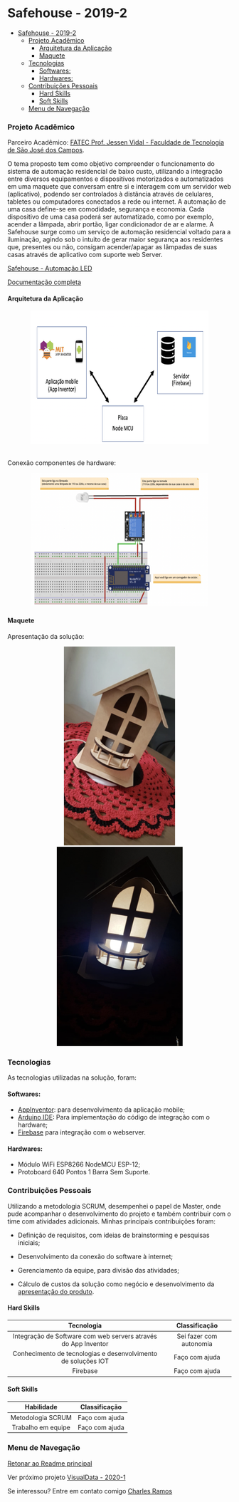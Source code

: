 # Safehouse - 2019-2

- [Safehouse - 2019-2](#safehouse---2019-2)
    - [Projeto Acadêmico](#projeto-acadêmico)
      - [Arquitetura da Aplicação](#arquitetura-da-aplicação)
      - [Maquete](#maquete)
    - [Tecnologias](#tecnologias)
      - [Softwares:](#softwares)
      - [Hardwares:](#hardwares)
    - [Contribuições Pessoais](#contribuições-pessoais)
      - [Hard Skills](#hard-skills)
      - [Soft Skills](#soft-skills)
    - [Menu de Navegação](#menu-de-navegação)

### Projeto Acadêmico

Parceiro Acadêmico: [FATEC Prof. Jessen Vidal - Faculdade de Tecnologia de São José dos Campos](http://fatecsjc-prd.azurewebsites.net/).

O tema proposto tem como objetivo compreender o funcionamento do sistema de automação residencial de baixo custo, utilizando a integração entre diversos equipamentos e dispositivos motorizados e automatizados em uma maquete que conversam entre si e interagem com um servidor web (aplicativo), podendo ser controlados à distância através de celulares, tabletes ou computadores conectados a rede ou internet. A automação de uma casa define-se em comodidade, segurança e economia. Cada dispositivo de uma casa poderá ser automatizado, como por exemplo, acender a lâmpada, abrir portão, ligar condicionador de ar e alarme. A Safehouse surge como um serviço de automação residencial voltado para a iluminação, agindo sob o intuito de gerar maior segurança aos residentes que, presentes ou não, consigam acender/apagar as lâmpadas de suas casas através de aplicativo com suporte web Server.

[Safehouse - Automação LED](https://github.com/charles-ramos/Automa-o-de-LED-via-html)

[Documentação completa](https://github.com/charles-ramos/Automa-o-de-LED-via-html/blob/master/Safehouse.pdf)
  
#### Arquitetura da Aplicação

<div align="center">

  <img src="../imagens/arquitetura-aplicacao.png" height="300" width="400"/>
<br>
<br>

<p align="left">Conexão componentes de hardware:</p>

  <img src="../imagens/hardware-conexao.png" height="300" width="400"/>

</div>

#### Maquete

Apresentação da solução:

<div align="center">

  <img src="../imagens/maquete-1.png" width="250"/>
  <img src="../imagens/maquete-2.png" width="283"/>
</div>

### Tecnologias

As tecnologias utilizadas na solução, foram:

#### Softwares:

- [AppInventor](https://appinventor.mit.edu/): para desenvolvimento da aplicação mobile;
- [Arduino IDE](https://www.arduino.cc/en/software): Para implementação do código de integração com o hardware;
- [Firebase](https://firebase.google.com/) para integração com o webserver.

#### Hardwares:

- Módulo WiFi ESP8266 NodeMCU ESP-12;
- Protoboard 640 Pontos 1 Barra Sem Suporte.
  
### Contribuições Pessoais

Utilizando a metodologia SCRUM, desempenhei o papel de Master, onde pude acompanhar o desenvolvimento do projeto e também contribuir com o time com atividades adicionais. Minhas principais contribuições foram:

- Definição de requisitos, com ideias de brainstorming e pesquisas iniciais;
  
- Desenvolvimento da conexão do software à internet;
  
- Gerenciamento da equipe, para divisão das atividades;
  
- Cálculo de custos da solução como negócio e desenvolvimento da [apresentação do produto](https://github.com/charles-ramos/Automa-o-de-LED-via-html/blob/master/Apresentac%CC%A7a%CC%83o%20Projeto.pdf).

#### Hard Skills

Tecnologia | Classificação
:---------: | :------:
Integração de Software com web servers através do App Inventor     | Sei fazer com autonomia
Conhecimento de tecnologias e desenvolvimento de soluções IOT    | Faço com ajuda
Firebase    | Faço com ajuda

#### Soft Skills

Habilidade | Classificação
:---------: | :------:
Metodologia SCRUM    | Faço com ajuda
Trabalho em equipe    | Faço com ajuda

### Menu de Navegação

[Retonar ao Readme principal](https://github.com/charles-ramos/Portfolio-Charles-Ferreira-Ramos)

Ver próximo projeto [VisualData - 2020-1](https://github.com/charles-ramos/Portfolio-Charles-Ferreira-Ramos/blob/master/Projetos/VisualData.md)

Se interessou? Entre em contato comigo [Charles Ramos](https://bit.ly/charlesramos)